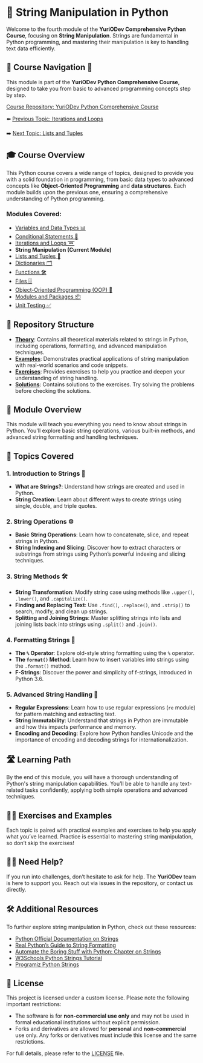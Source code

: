 # 📘 String Manipulation in Python

Welcome to the fourth module of the **YuriODev Comprehensive Python Course**, focusing on **String Manipulation**. Strings are fundamental in Python programming, and mastering their manipulation is key to handling text data efficiently.

## 🌟 Course Navigation 🧭

This module is part of the **YuriODev Python Comprehensive Course**, designed to take you from basic to advanced programming concepts step by step.

[Course Repository: YuriODev Python Comprehensive Course](https://github.com/YurioDev/Python-Course)

⬅️ [Previous Topic: Iterations and Loops](https://github.com/YurioDev/python-yuriodev-03-iterations-and-loops/blob/main/README.md)  

➡️ [Next Topic: Lists and Tuples](https://github.com/YurioDev/python-yuriodev-05-lists-in-python/blob/main/README.md)



## 🎓 Course Overview

This Python course covers a wide range of topics, designed to provide you with a solid foundation in programming, from basic data types to advanced concepts like **Object-Oriented Programming** and **data structures**. Each module builds upon the previous one, ensuring a comprehensive understanding of Python programming.

### Modules Covered:
- [Variables and Data Types 📊](https://github.com/YurioDev/python-yuriodev-01-simple-data-types/blob/main/README.md)
- [Conditional Statements 🔀](https://github.com/YurioDev/python-yuriodev-02-simple-conditional-statements/blob/main/README.md)
- [Iterations and Loops ➿](https://github.com/YurioDev/python-yuriodev-03-iterations-and-loops/blob/main/README.md)
- **String Manipulation (Current Module)**
- [Lists and Tuples 📝](https://github.com/YurioDev/python-yuriodev-05-lists-in-python/blob/main/README.md)
- [Dictionaries 🗂](https://github.com/YurioDev/python-yuriodev-06-mastering-dictionaries/blob/main/README.md)
- [Functions 🛠](https://github.com/YurioDev/python-yuriodev-07-functions-in-python/blob/main/README.md)
- [Files 🗄](https://github.com/YurioDev/python-yuriodev-08-files-in-python/blob/main/README.md)
- [Object-Oriented Programming (OOP) 🤖](https://github.com/YurioDev/python-yuriodev-09-oop/blob/main/README.md)
- [Modules and Packages 📦](https://github.com/YurioDev/python-yuriodev-10-modules-and-packages/blob/main/README.md)
- [Unit Testing ✅](https://github.com/YurioDev/python-yuriodev-11-unit-testing/blob/main/README.md)


## 📂 Repository Structure

- **[Theory](./theory)**: Contains all theoretical materials related to strings in Python, including operations, formatting, and advanced manipulation techniques.
- **[Examples](./examples)**: Demonstrates practical applications of string manipulation with real-world scenarios and code snippets.
- **[Exercises](./exercises)**: Provides exercises to help you practice and deepen your understanding of string handling.
- **[Solutions](./solutions)**: Contains solutions to the exercises. Try solving the problems before checking the solutions.



## 📝 Module Overview

This module will teach you everything you need to know about strings in Python. You'll explore basic string operations, various built-in methods, and advanced string formatting and handling techniques.

## 🧩 Topics Covered

### 1. Introduction to Strings 🎈
- **What are Strings?**: Understand how strings are created and used in Python.
- **String Creation**: Learn about different ways to create strings using single, double, and triple quotes.

### 2. String Operations ⚙️
- **Basic String Operations**: Learn how to concatenate, slice, and repeat strings in Python.
- **String Indexing and Slicing**: Discover how to extract characters or substrings from strings using Python’s powerful indexing and slicing techniques.

### 3. String Methods 🛠️
- **String Transformation**: Modify string case using methods like `.upper()`, `.lower()`, and `.capitalize()`.
- **Finding and Replacing Text**: Use `.find()`, `.replace()`, and `.strip()` to search, modify, and clean up strings.
- **Splitting and Joining Strings**: Master splitting strings into lists and joining lists back into strings using `.split()` and `.join()`.

### 4. Formatting Strings 🎨
- **The `%` Operator**: Explore old-style string formatting using the `%` operator.
- **The `format()` Method**: Learn how to insert variables into strings using the `.format()` method.
- **F-Strings**: Discover the power and simplicity of f-strings, introduced in Python 3.6.

### 5. Advanced String Handling 🌟
- **Regular Expressions**: Learn how to use regular expressions (`re` module) for pattern matching and extracting text.
- **String Immutability**: Understand that strings in Python are immutable and how this impacts performance and memory.
- **Encoding and Decoding**: Explore how Python handles Unicode and the importance of encoding and decoding strings for internationalization.



## 🛣️ Learning Path

By the end of this module, you will have a thorough understanding of Python's string manipulation capabilities. You’ll be able to handle any text-related tasks confidently, applying both simple operations and advanced techniques.



## 🏋️‍♂️ Exercises and Examples

Each topic is paired with practical examples and exercises to help you apply what you’ve learned. Practice is essential to mastering string manipulation, so don’t skip the exercises!



## 🙋‍♂️ Need Help?

If you run into challenges, don’t hesitate to ask for help. The **YuriODev** team is here to support you. Reach out via issues in the repository, or contact us directly.



## 🛠 Additional Resources

To further explore string manipulation in Python, check out these resources:

- [Python Official Documentation on Strings](https://docs.python.org/3/library/stdtypes.html#text-sequence-type-str)
- [Real Python’s Guide to String Formatting](https://realpython.com/python-string-formatting/)
- [Automate the Boring Stuff with Python: Chapter on Strings](https://automatetheboringstuff.com/2e/chapter6/)
- [W3Schools Python Strings Tutorial](https://www.w3schools.com/python/python_strings.asp)
- [Programiz Python Strings](https://www.programiz.com/python-programming/string)



## 📜 License

This project is licensed under a custom license. Please note the following important restrictions:

- The software is for **non-commercial use only** and may not be used in formal educational institutions without explicit permission.
- Forks and derivatives are allowed for **personal** and **non-commercial** use only. Any forks or derivatives must include this license and the same restrictions.

For full details, please refer to the [LICENSE](./LICENSE) file.
